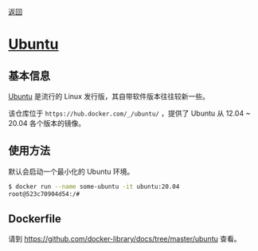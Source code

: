 [返回](../docker.md)

# [Ubuntu](https://hub.docker.com/_/ubuntu/)

## 基本信息

[Ubuntu](https://en.wikipedia.org/wiki/Ubuntu) 是流行的 Linux 发行版，其自带软件版本往往较新一些。

该仓库位于 `https://hub.docker.com/_/ubuntu/` ，提供了 Ubuntu 从 12.04 ~ 20.04 各个版本的镜像。

## 使用方法

默认会启动一个最小化的 Ubuntu 环境。

```bash
$ docker run --name some-ubuntu -it ubuntu:20.04
root@523c70904d54:/#
```

## Dockerfile

请到 https://github.com/docker-library/docs/tree/master/ubuntu 查看。
